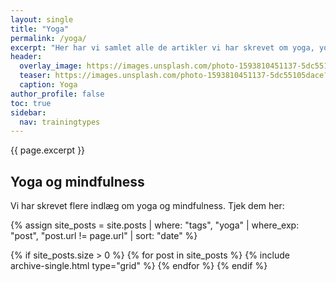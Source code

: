 ```yaml
---
layout: single
title: "Yoga"
permalink: /yoga/
excerpt: "Her har vi samlet alle de artikler vi har skrevet om yoga, yogaøvelser og yoga for begyndere."
header:
  overlay_image: https://images.unsplash.com/photo-1593810451137-5dc55105dace?ixid=MnwxMjA3fDB8MHxwaG90by1wYWdlfHx8fGVufDB8fHx8&ixlib=rb-1.2.1&auto=format&fit=crop&w=1900&q=80
  teaser: https://images.unsplash.com/photo-1593810451137-5dc55105dace?ixid=MnwxMjA3fDB8MHxwaG90by1wYWdlfHx8fGVufDB8fHx8&ixlib=rb-1.2.1&auto=format&fit=crop&w=400&q=80
  caption: Yoga
author_profile: false
toc: true
sidebar:
  nav: trainingtypes
---
```


{{ page.excerpt }}

## Yoga og mindfulness

Vi har skrevet flere indlæg om yoga og mindfulness. Tjek dem her:

{% assign site_posts = site.posts | where: "tags", "yoga" | where_exp: "post", "post.url != page.url" | sort: "date" %}

<div class="feature__wrapper">

{% if site_posts.size > 0 %}
  {% for post in site_posts %}
    {% include archive-single.html type="grid" %}
  {% endfor %}
{% endif %}

</div>
